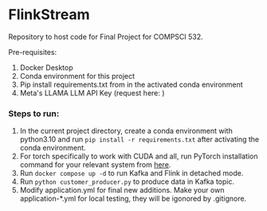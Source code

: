 # FlinkStream
Repository to host code for Final Project for COMPSCI 532.

Pre-requisites:
1. Docker Desktop
2. Conda environment for this project
3. Pip install requirements.txt from in the activated conda environment
4. Meta's LLAMA LLM API Key (request here: )

### Steps to run:

1. In the current project directory, create a conda environment with python3.10 and run  `pip install -r requirements.txt` after activating the conda environment.
2. For torch specifically to work with CUDA and all, run PyTorch installation command for your relevant system from [here]().
1. Run `docker compose up -d` to run Kafka and Flink in detached mode.
2. Run `python customer_producer.py` to produce data in Kafka topic.
3. Modify application.yml for final new additions. Make your own application-*.yml for local testing, they will be igonored by .gitignore.